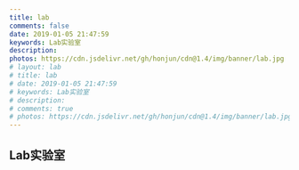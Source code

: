 ```yaml
---
title: lab
comments: false
date: 2019-01-05 21:47:59
keywords: Lab实验室
description: 
photos: https://cdn.jsdelivr.net/gh/honjun/cdn@1.4/img/banner/lab.jpg
# layout: lab
# title: lab
# date: 2019-01-05 21:47:59
# keywords: Lab实验室
# description: 
# comments: true
# photos: https://cdn.jsdelivr.net/gh/honjun/cdn@1.4/img/banner/lab.jpg
---
```


## Lab实验室

<!doctype html><html lang="en"><head><meta charset="utf-8"><base href="./"/><link rel="icon" href="/favicon.ico" type="image/x-icon"><title>CityBrain Design</title><link href="532.1152edde.css" rel="stylesheet"></head><body><div id="root"></div><script src="runtime.1152edde.js"></script><script src="styles.1152edde.js"></script><script src="955.1152edde.js"></script><script src="home.1152edde.js"></script></body></html>